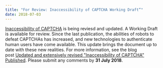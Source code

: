 ```yaml
---
title: "For Review: Inaccessibility of CAPTCHA Working Draft”"
date: 2018-07-03
---
```


<p><a href="https://www.w3.org/TR/turingtest/">Inaccessibility of CAPTCHA</a> is being reviesd and updated. A  Working Draft is available for review. Since the last publication, the abilities of robots to defeat CAPTCHAs has increased, and new technologies to authenticate human users have come available. This update brings the document up to date with these new realities. For more information, see the blog post <a href="https://www.w3.org/blog/2018/07/captcha-update/">Updated and extensively revised "Inaccessibility of CAPTCHA" Published</a>. Please submit any comments by <strong>31 July 2018</strong>.</p>
